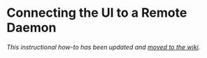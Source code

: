 # Connecting the UI to a Remote Daemon

_This instructional how-to has been updated and [moved to the wiki](https://github.com/Chia-Network/Inans-blockchain/wiki/Connecting-the-UI-to-a-remote-daemon)._
